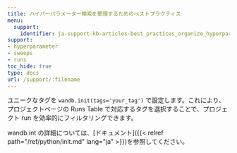 ```yaml
---
title: ハイパーパラメーター検索を整理するためのベストプラクティス
menu:
  support:
    identifier: ja-support-kb-articles-best_practices_organize_hyperparameter_searches
support:
- hyperparameter
- sweeps
- runs
toc_hide: true
type: docs
url: /support/:filename
---
```


ユニークなタグを `wandb.init(tags='your_tag')` で設定します。これにより、プロジェクトページの Runs Table で対応するタグを選択することで、プロジェクト run を効率的にフィルタリングできます。

wandb.int の詳細については、[ドキュメント]({{< relref path="/ref/python/init.md" lang="ja" >}})を参照してください。